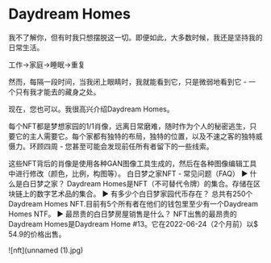 # Daydream Homes

我不了解你，但有时我只想摆脱这一切。即便如此，大多数时候，我还是坚持我的日常生活。

工作→家庭→睡眠→重复

然而，每隔一段时间，当我闭上眼睛时，我就能看到它，只是微弱地看到它 - 一个只有我才能去的藏身之处。

现在，您也可以。我很高兴介绍Daydream Homes。

每个NFT都是梦想家园的1/1肖像，远离日常磨难，随时作为个人的秘密逃生，只要它的主人需要它。每个家都有独特的布局，独特的位置，以及不速之客的独特威慑力。环顾四周 - 您甚至可能会发现前任所有者留下的一些线索。

这些NFT背后的肖像是使用各种GAN图像工具生成的，然后在各种图像编辑工具中进行修改（颜色，比例，构图等）。
白日梦之家NFT - 常见问题（FAQ）
▶ 什么是白日梦之家？
Daydream Homes是NFT（不可替代令牌）的集合。存储在区块链上的数字艺术品的集合。
▶ 有多少个白日梦家园代币存在？
总共有250个Daydream Homes NFT.目前有5个所有者在他们的钱包里至少有一个Daydream Homes NTF。
▶ 最昂贵的白日梦房屋销售是什么？
NFT出售的最昂贵的Daydream Homes是Daydream Home #13。它在2022-06-24（2个月前）以$ 54.9的价格出售。

![nft](unnamed (1).jpg)
